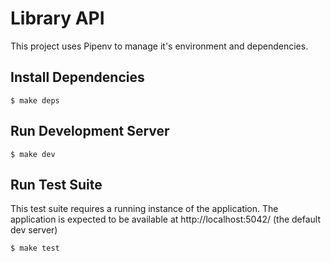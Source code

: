# Library API

This project uses Pipenv to manage it's environment and dependencies.

## Install Dependencies

```
$ make deps
```

## Run Development Server

```
$ make dev
```

## Run Test Suite

This test suite requires a running instance of the application. The application
is expected to be available at http://localhost:5042/ (the default dev server)

```
$ make test
```
